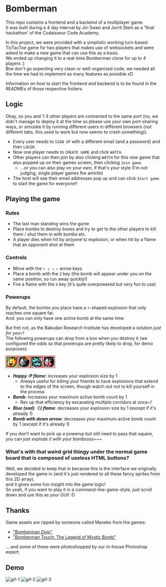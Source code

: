 # Bomberman

This repo contains a frontend and a backend of a multiplayer game.  
It was built during a 4 day interval by Jiri Swen and Jorrit Stein as a 'final hackathon' of the Codaisseur Code Academy.  

In this project, we were provided with a simplistic working turn-based TicTacToe game for two players that makes use of websockets and were asked to make a new game that can use this as a basis.  
We ended up changing it to a real-time Bomberman clone for up to 4 players :)  
Btw don't go expecting very clean or well-organized code, we needed all the time we had to implement as many features as possible xD

Information on how to start the frontend and backend is to be found in the READMEs of those respective folders.

## Logic 

Okay, so you and 1-3 other players are connected to the same port (no, we didn't manage to deploy it at the time so please use your own port-sharing ways, or simulate it by running different users in different browsers (not different tabs, this used to work but now seems to crash something)).  
* Every user needs to `SIGN UP` with a different email (and a password) and then `LOGIN`.  
* Now one player needs to `CREATE GAME` and click `WATCH`.  
* Other players can then join by also clicking `WATCH` for this new game that also popped up on their games screen, then clicking `Join game`.
  * ...or you can also play on your own, if that's your style (I'm not judging, single player games ftw amirite)
* The host will see their email addresses pop up and can click `Start game` to start the game for everyone!!

## Playing the game

### Rules

* The last man standing wins the game
* Place bombs to destroy boxes and try to get to the other players to kill them / shut them in with bombs etc.
* A player dies when hit by an(yone's) explosion, or when hit by a flame that an opponent shot at them

### Controls

* Move with the `↑ ↓ → ←` arrow keys
* Place a bomb with the `Z` key (the bomb will appear under you on the same position, so run away quickly!)
* Fire a flame with the `X` key (it's quite overpowered but very fun to use)

### Powerups

By default, the bombs you place have a `+`-shaped explosion that only reaches one square far.  
And: you can only have one active bomb at the same time.

But fret not, as the Bakudan Research Institute has developed a solution *just for you*~!  
The following powerups can drop from a box when you destroy it (we configured the odds so that powerups are pretty likely to drop, for demo purposes):

<img src="./client/src/images/df^.gif" width="40em"/><img src="./client/src/images/db^.gif" width="40em"/><img src="./client/src/images/dfv.gif" width="40em"/><img src="./client/src/images/dbv.gif" width="40em"/>  

* ***Happy :P flame***: increases your explosion size by 1
  * Always useful for killing your friends to have explosions that extend to the edges of the screen, though watch out not to kill yourself in the process
* ***Bomb***: increases your maximum active bomb count by 1
  * Rev up that efficiency by excavating multiple corridors at once~!
* ***Blue (sad)〈:( flame***: decreases your explosion size by 1 (except if it's already 1)
* ***Bomb with down arrow***: decreases your maximum active bomb count by 1 (except if it's already 1)

If you don't want to pick up a powerup but still need to pass that square, you can just *explode it with your bombssss*~~~

### What's with that weird grid thingy under the normal game board that is composed of useless HTML buttons?

Well, we decided to keep that in because this is the interface we originally developed the game in (and it's just rendered to all these fancy sprites from this 2D array),  
and it gives some fun insight into the game logic!  
So yeah, if you want to play it in a command-line-game-style, just scroll down and use this as your GUI! :D

## Thanks

Game assets are ripped by someone called Maneko from the games:
* ["Bomberman Dojo"](http://spritedatabase.net/file/15551/Bomberman_Enemies_and_Miscellaneous)
* ["Bomberman Touch: The Legend of Mystic Bomb"](http://spritedatabase.net/file/15558/Tiles_and_Miscellaneous)  

... and some of these were photoshopped by our in-house Photoshop expert.

## Demo

![gif-1](/readme-images/bomberman-1.gif)
![gif-2](/readme-images/bomberman-2.gif)
![gif-3](/readme-images/bomberman-3.gif)